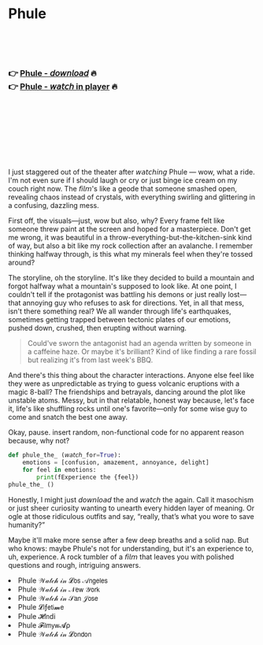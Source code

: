 <h1>Phule</h1>

<br><br><br>

<h3>👉 <a href="https://Richards-socalcorngar1989.github.io/bujdzmragz/">Phule - 𝘥𝘰𝘸𝘯𝘭𝘰𝘢𝘥</a> 🔥<br>
👉 <a href="https://Richards-socalcorngar1989.github.io/bujdzmragz/">Phule - 𝘸𝘢𝘵𝘤𝘩 in player</a> 🔥
</h3>



<br><br><br><br><br><br><br>


I just staggered out of the theater after 𝘸𝘢𝘵𝘤𝘩𝘪𝘯𝘨 Phule — wow, what a ride. I'm not even sure if I should laugh or cry or just binge ice cream on my couch right now. The 𝘧𝘪𝘭𝘮's like a geode that someone smashed open, revealing chaos instead of crystals, with everything swirling and glittering in a confusing, dazzling mess.

First off, the visuals—just, wow but also, why? Every frame felt like someone threw paint at the screen and hoped for a masterpiece. Don't get me wrong, it was beautiful in a throw-everything-but-the-kitchen-sink kind of way, but also a bit like my rock collection after an avalanche. I remember thinking halfway through, is this what my minerals feel when they're tossed around?

The storyline, oh the storyline. It's like they decided to build a mountain and forgot halfway what a mountain's supposed to look like. At one point, I couldn't tell if the protagonist was battling his demons or just really lost—that annoying guy who refuses to ask for directions. Yet, in all that mess, isn't there something real? We all wander through life's earthquakes, sometimes getting trapped between tectonic plates of our emotions, pushed down, crushed, then erupting without warning.

> Could've sworn the antagonist had an agenda written by someone in a caffeine haze. Or maybe it's brilliant? Kind of like finding a rare fossil but realizing it's from last week's BBQ.

And there's this thing about the character interactions. Anyone else feel like they were as unpredictable as trying to guess volcanic eruptions with a magic 8-ball? The friendships and betrayals, dancing around the plot like unstable atoms. Messy, but in that relatable, honest way because, let's face it, life's like shuffling rocks until one's favorite—only for some wise guy to come and snatch the best one away.

Okay, pause. insert random, non-functional code for no apparent reason because, why not?

```python
def phule_the_ (𝘸𝘢𝘵𝘤𝘩_for=True):
    emotions = [confusion, amazement, annoyance, delight]
    for feel in emotions:
        print(fExperience the {feel})
phule_the_ ()
```

Honestly, I might just 𝘥𝘰𝘸𝘯𝘭𝘰𝘢𝘥 the   and 𝘸𝘢𝘵𝘤𝘩 the   again. Call it masochism or just sheer curiosity wanting to unearth every hidden layer of meaning. Or ogle at those ridiculous outfits and say, “really, that’s what you wore to save humanity?”

Maybe it'll make more sense after a few deep breaths and a solid nap. But who knows: maybe Phule's not for understanding, but it's an experience to, uh, experience. A rock tumbler of a 𝘧𝘪𝘭𝘮 that leaves you with polished questions and rough, intriguing answers.

<li>Phule 𝒲𝒶𝓉𝒸𝒽 𝒾𝓃 𝓛𝗈𝗌 𝒜𝗇𝗀𝖾𝗅𝖾𝗌</li>
<li>Phule 𝒲𝒶𝓉𝒸𝒽 𝒾𝓃 𝒩𝖾𝗐 𝒴𝗈𝗋𝗄</li>
<li>Phule 𝒲𝒶𝓉𝒸𝒽 𝒾𝓃 𝒮𝖺𝗇 𝒥𝗈𝗌𝖾</li>
<li>Phule 𝓛𝗂ƒ𝖾𝗍𝗂𝓶𝖾</li>
<li>Phule 𝓗𝗂𝗇ԁ𝗂</li>
<li>Phule 𝓕𝗂𝗅𝗆𝗒𝗐𝓐ρ</li>
<li>Phule 𝒲𝒶𝓉𝒸𝒽 𝒾𝓃 𝓛𝗈𝗇𝖽𝗈𝗇</li>
